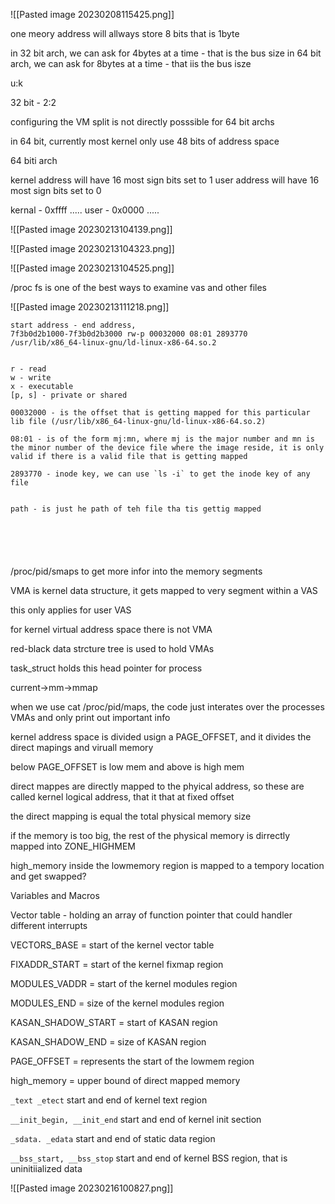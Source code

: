 
![[Pasted image 20230208115425.png]]

one meory address will allways store 8 bits that is 1byte 

in 32 bit arch, we can ask for 4bytes at a time - that is the bus size
in 64 bit arch, we can ask for 8bytes at a time - that iis the bus isze

u:k

32 bit - 2:2

configuring the VM split is not directly posssible for 64 bit archs

in 64 bit, currently most kernel only use 48 bits of address space


64 biti arch

kernel address will have 16 most sign bits set to 1
user address will have 16 most sign bits set to 0

kernal - 0xffff .....
user - 0x0000 .....

![[Pasted image 20230213104139.png]]

![[Pasted image 20230213104323.png]]

![[Pasted image 20230213104525.png]]

/proc fs is one of the best ways to examine vas and other files

![[Pasted image 20230213111218.png]]



```
start address - end address, 
7f3b0d2b1000-7f3b0d2b3000 rw-p 00032000 08:01 2893770                    /usr/lib/x86_64-linux-gnu/ld-linux-x86-64.so.2


r - read
w - write
x - executable
[p, s] - private or shared

00032000 - is the offset that is getting mapped for this particular lib file (/usr/lib/x86_64-linux-gnu/ld-linux-x86-64.so.2)

08:01 - is of the form mj:mn, where mj is the major number and mn is the minor number of the device file where the image reside, it is only valid if there is a valid file that is getting mapped

2893770 - inode key, we can use `ls -i` to get the inode key of any file


path - is just he path of teh file tha tis gettig mapped






```


/proc/pid/smaps to get more infor into the memory segments

VMA is kernel data structure, it gets mapped to very segment within a VAS

this only applies for user VAS

for kernel virtual address space there is not VMA

red-black data strcture tree is used to hold VMAs

task_struct holds this head pointer for process 

current->mm->mmap


when we use cat /proc/pid/maps, the code just interates over the processes VMAs and only print out important info

kernel address space is divided usign a PAGE_OFFSET, and it divides the direct mapings and viruall memory

below PAGE_OFFSET is low mem and above is high mem

direct mappes are directly mapped to the phyical address, so these are called kernel logical address, that it that at fixed offset

the direct mapping is equal the total physical memory size

if the memory is too big, the rest of the physical memory is dirrectly mapped into ZONE_HIGHMEM

high_memory inside the lowmemory region is mapped to a tempory location and get swapped?

Variables and Macros

Vector table - holding an array of function pointer that could handler different interrupts

VECTORS_BASE = start of the kernel vector table

FIXADDR_START = start of the kernel fixmap region

MODULES_VADDR = start of the kernel modules region

MODULES_END = size of the kernel modules region

KASAN_SHADOW_START = start of KASAN region

KASAN_SHADOW_END = size of KASAN region

PAGE_OFFSET = represents the start of the lowmem region

high_memory = upper bound of direct mapped memory

`_text _etect` start and end of kernel text region

`__init_begin, __init_end` start and end of kernel init section

`_sdata. _edata` start and end of static data region

`__bss_start, __bss_stop` start and end of kernel BSS region, that is uninitiialized data

![[Pasted image 20230216100827.png]]

